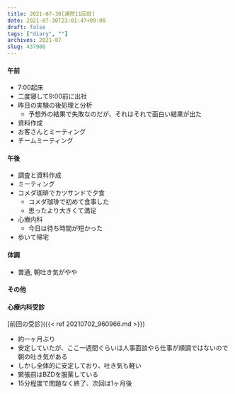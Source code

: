 ```yaml
---
title: 2021-07-30[通院11回目]
date: 2021-07-30T23:01:47+09:00
draft: false
tags: ["diary", ""]
archives: 2021-07
slug: 437980
---
```

#### 午前
- 7:00起床
- 二度寝して9:00前に出社
- 昨日の実験の後処理と分析
  - 予想外の結果で失敗なのだが、それはそれで面白い結果が出た
- 資料作成
- お客さんとミーティング
- チームミーティング
#### 午後
- 調査と資料作成
- ミーティング
- コメダ珈琲でカツサンドで夕食
  - コメダ珈琲で初めて食事した
  - 思ったより大きくて満足
- 心療内科
  - 今日は待ち時間が短かった
- 歩いて帰宅
#### 体調
- 普通, 朝吐き気がやや
#### その他
#### 心療内科受診
[前回の受診]({{< ref 20210702_960966.md >}})  
- 約一ヶ月ぶり
- 安定していたが、ここ一週間ぐらいは人事面談やら仕事が順調ではないので朝の吐き気がある
- しかし全体的に安定しており、吐き気も軽い
- 緊張前はBZDを服薬している
- 15分程度で問題なく終了、次回は1ヶ月後